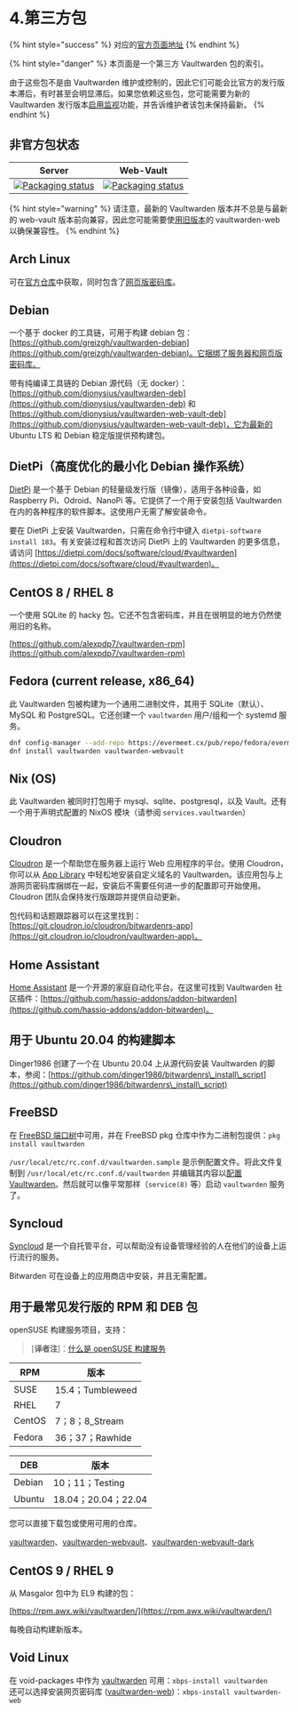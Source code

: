 # 4.第三方包

{% hint style="success" %}
对应的[官方页面地址](https://github.com/dani-garcia/vaultwarden/wiki/Third-party-packages)
{% endhint %}

{% hint style="danger" %}
本页面是一个第三方 Vaultwarden 包的索引。

由于这些包不是由 Vaultwarden 维护或控制的，因此它们可能会比官方的发行版本滞后，有时甚至会明显滞后。如果您依赖这些包，您可能需要为新的 Vaultwarden 发行版本[启用监视](https://docs.github.com/en/github/managing-subscriptions-and-notifications-on-github/viewing-your-subscriptions#configuring-your-watch-settings-for-an-individual-repository)功能，并告诉维护者该包未保持最新。
{% endhint %}

## 非官方包状态

| Server                                                                                                                                 | Web-Vault                                                                                                                                      |
| -------------------------------------------------------------------------------------------------------------------------------------- | ---------------------------------------------------------------------------------------------------------------------------------------------- |
| [![Packaging status](https://repology.org/badge/vertical-allrepos/vaultwarden.svg)](https://repology.org/project/vaultwarden/versions) | [![Packaging status](https://repology.org/badge/vertical-allrepos/vaultwarden-web.svg)](https://repology.org/project/vaultwarden-web/versions) |

{% hint style="warning" %}
请注意，最新的 Vaultwarden 版本并不总是与最新的 web-vault 版本前向兼容，因此您可能需要使[用旧版本](https://github.com/dani-garcia/bw\_web\_builds/releases)的 vaultwarden-web 以确保兼容性。
{% endhint %}

## Arch Linux

可在[官方仓库](https://archlinux.org/packages/community/x86\_64/vaultwarden/)中获取，同时包含了[网页版密码库](https://archlinux.org/packages/community/any/vaultwarden-web/)。

## Debian

一个基于 docker 的工具链，可用于构建 debian 包：[https://github.com/greizgh/vaultwarden-debian](https://github.com/greizgh/vaultwarden-debian)。它捆绑了服务器和网页版密码库。

带有纯编译工具链的 Debian 源代码（无 docker）：[https://github.com/dionysius/vaultwarden-deb](https://github.com/dionysius/vaultwarden-deb) 和 [https://github.com/dionysius/vaultwarden-web-vault-deb](https://github.com/dionysius/vaultwarden-web-vault-deb)，它为最新的 Ubuntu LTS 和 Debian 稳定版提供预构建包。

## DietPi（高度优化的最小化 Debian 操作系统） <a href="#dietpi-highly-optimised-minimal-debian-os" id="dietpi-highly-optimised-minimal-debian-os"></a>

[DietPi](https://dietpi.com/) 是一个基于 Debian 的轻量级发行版（镜像），适用于各种设备，如 Raspberry Pi、Odroid、NanoPi 等。它提供了一个用于安装包括 Vaultwarden 在内的各种程序的软件脚本。这使用户无需了解安装命令。

要在 DietPi 上安装 Vaultwarden，只需在命令行中键入 `dietpi-software install 183`。有关安装过程和首次访问 DietPi 上的 Vaultwarden 的更多信息，请访问 [https://dietpi.com/docs/software/cloud/#vaultwarden](https://dietpi.com/docs/software/cloud/#vaultwarden)。

## CentOS 8 / RHEL 8

一个使用 SQLite 的 hacky 包。它还不包含密码库，并且在很明显的地方仍然使用旧的名称。

[https://github.com/alexpdp7/vaultwarden-rpm](https://github.com/alexpdp7/vaultwarden-rpm)

## Fedora (current release, x86\_64)

此 Vaultwarden 包被构建为一个通用二进制文件，其用于 SQLite（默认）、MySQL 和 PostgreSQL。它还创建一个 `vaultwarden` 用户/组和一个 systemd 服务。

```bash
dnf config-manager --add-repo https://evermeet.cx/pub/repo/fedora/evermeet.repo
dnf install vaultwarden vaultwarden-webvault
```

## Nix (OS)

此 Vaultwarden 被同时打包用于 mysql、sqlite、postgresql，以及 Vault。还有一个用于声明式配置的 NixOS 模块（请参阅 `services.vaultwarden`）

## Cloudron

[Cloudron](https://cloudron.io/) 是一个帮助您在服务器上运行 Web 应用程序的平台。使用 Cloudron，你可以从 [App Library](https://cloudron.io/store/com.github.bitwardenrs.html) 中轻松地安装自定义域名的 Vaultwarden。该应用包与上游网页密码库捆绑在一起，安装后不需要任何进一步的配置即可开始使用。Cloudron 团队会保持发行版跟踪并提供自动更新。

包代码和话题跟踪器可以在这里找到：[https://git.cloudron.io/cloudron/bitwardenrs-app](https://git.cloudron.io/cloudron/vaultwarden-app)。

## Home Assistant <a href="#home-assistant" id="home-assistant"></a>

[Home Assistant](https://www.home-assistant.io/) 是一个开源的家庭自动化平台。在这里可找到 Vaultwarden 社区插件：[https://github.com/hassio-addons/addon-bitwarden](https://github.com/hassio-addons/addon-bitwarden)。

## 用于 Ubuntu 20.04 的构建脚本 <a href="#build-script-for-ubuntu-20-04" id="build-script-for-ubuntu-20-04"></a>

Dinger1986 创建了一个在 Ubuntu 20.04 上从源代码安装 Vaultwarden 的脚本，参阅：[https://github.com/dinger1986/bitwardenrs\_install\_script](https://github.com/dinger1986/bitwardenrs\_install\_script)

## FreeBSD

在 [FreeBSD 端口树](https://www.freshports.org/security/vaultwarden/)中可用，并在 FreeBSD pkg 仓库中作为二进制包提供：`pkg install vaultwarden`

`/usr/local/etc/rc.conf.d/vaultwarden.sample` 是示例配置文件。将此文件复制到 `/usr/local/etc/rc.conf.d/vaultwarden` 并编辑其内容以[配置 Vaultwarden](../configuration/configuration-overview.md#configuration-options)。然后就可以像平常那样（`service(8)` 等）启动 `vaultwarden` 服务了。

## Syncloud

[Syncloud](https://syncloud.org/) 是一个自托管平台，可以帮助没有设备管理经验的人在他们的设备上运行流行的服务。

Bitwarden 可在设备上的应用商店中安装，并且无需配置。

## 用于最常见发行版的 RPM 和 DEB 包 <a href="#rpm-and-deb-packages-for-most-common-distributions" id="rpm-and-deb-packages-for-most-common-distributions"></a>

openSUSE 构建服务项目，支持：

> \[**译者注**]：[什么是 openSUSE 构建服务](https://zh.wikipedia.org/wiki/Open\_Build\_Service)

| RPM    | 版本              |
| ------ | --------------- |
| SUSE   | 15.4；Tumbleweed |
| RHEL   | 7               |
| CentOS | 7；8；8\_Stream   |
| Fedora | 36；37；Rawhide   |

| DEB    | 版本                |
| ------ | ----------------- |
| Debian | 10；11；Testing     |
| Ubuntu | 18.04；20.04；22.04 |

您可以直接下载包或使用可用的仓库。

[vaultwarden](https://build.opensuse.org/package/show/home:Masgalor:Vaultwarden/vaultwarden)、[vaultwarden-webvault](https://build.opensuse.org/package/show/home:Masgalor:Vaultwarden/vaultwarden-webvault)、[vaultwarden-webvault-dark](https://build.opensuse.org/package/show/home:Masgalor:Vaultwarden/vaultwarden-webvault-dark)

## CentOS 9 / RHEL 9

从 Masgalor 包中为 EL9 构建的包：

[https://rpm.awx.wiki/vaultwarden/](https://rpm.awx.wiki/vaultwarden/)

每晚自动构建新版本。

## Void Linux

在 void-packages 中作为 [vaultwarden](https://github.com/void-linux/void-packages/tree/master/srcpkgs/vaultwarden) 可用：`xbps-install vaultwarden`\
还可以选择安装网页密码库 ([vaultwarden-web](https://github.com/void-linux/void-packages/tree/master/srcpkgs/vaultwarden-web))：`xbps-install vaultwarden-web`
